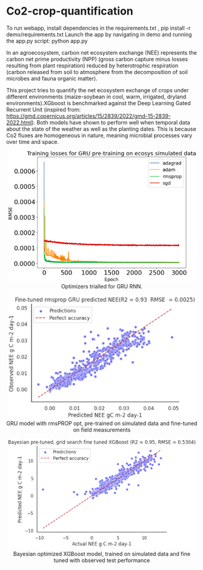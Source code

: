 # Co2-crop-quantification

To run webapp, install dependencies in the requirements.txt , pip install -r demo/requirements.txt
Launch the app by navigating in demo and running the app.py script: python app.py

In an agroecosystem, carbon net ecosystem exchange (NEE) represents the carbon net prime productivity (NPP) (gross carbon capture minus losses resulting from plant respiration) reduced by heterotrophic respiration (carbon released from soil to atmosphere from the decomposition of soil microbes and fauna organic matter).

This project tries to quantify the net ecosystem exchange of crops under different environments (maize-soybean in cool, warm, irrigated, dryland environments).XGboost is benchmarked against the Deep Learning Gated Recurrent Unit (inspired from: https://gmd.copernicus.org/articles/15/2839/2022/gmd-15-2839-2022.html). Both models have shown to perform well when temporal data about the state of the weather as well as the planting dates. This is because Co2 fluxes are homogeneous in nature, meaning microbial processes vary over time and space. 


<p align="center">
  <img src="https://github.com/DinisDimitris/Net-ecosystem-exchange-Quantification/blob/main/kgml-results/trainlossGRUopt.png" alt="First Image" width="500px">
  <br>
  Optimizers trialled for GRU RNN.
</p>

<p align="center">
  <img src="https://github.com/DinisDimitris/Net-ecosystem-exchange-Quantification/blob/main/results/rmspropgru_pred.png" alt="Second Image" width="500px">
  <br>
  GRU model with rmsPROP opt, pre-trained on simulated data and fine-tuned on field measurements
</p>

<p align="center">
  <img src="https://github.com/DinisDimitris/Net-ecosystem-exchange-Quantification/blob/main/results/bayesian_pretrained_gridsearchfinetuned_xgbmodel.png?" alt="Second Image" width="500px">
  <br>
  Bayesian optimized XGBoost model, trained on simulated data and fine tuned with observed test performance
</p>

